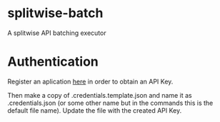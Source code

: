 # splitwise-batch
A splitwise API batching executor

# Authentication

Register an aplication [here](https://secure.splitwise.com/apps) in order to obtain an API Key.

Then make a copy of .credentials.template.json and name it as .credentials.json (or some other name but in the commands this is the default file name). Update the file with the created API Key.
